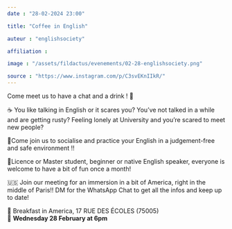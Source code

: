 ```yaml
---
date : "28-02-2024 23:00"

title: "Coffee in English"

auteur : "englishsociety"

affiliation : 

image : "/assets/fildactus/evenements/02-28-englishsociety.png"

source : "https://www.instagram.com/p/C3svEKnIIkR/"
---
```


Come meet us to have a chat and a drink ! 🤩

☕️ You like talking in English or it scares you? You’ve not talked in a while and are getting rusty? Feeling lonely at University and you’re scared to meet new people?

🧃Come join us to socialise and practice your English in a judgement-free and safe environment !!

🍹Licence or Master student, beginner or native English speaker, everyone is welcome to have a bit of fun once a month!

🇺🇸 Join our meeting for an immersion in a bit of America, right in the middle of Paris!! DM for the WhatsApp Chat to get all the infos and keep up to date!

📍 Breakfast in America, 17 RUE DES ÉCOLES (75005)  
📅 __Wednesday 28 February at 6pm__

